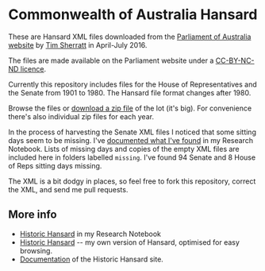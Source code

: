 # Commonwealth of Australia Hansard

These are Hansard XML files downloaded from the [Parliament of Australia website](http://parlinfo.aph.gov.au/parlInfo/search/summary/summary.w3p;adv%3Dyes;orderBy%3D_fragment_number,doc_date-rev;query%3DDataset%3Ahansardr,hansardr80;resCount%3DDefault) by [Tim Sherratt](http://timsherratt.org) in April-July 2016.

The files are made available on the Parliament website under a [CC-BY-NC-ND licence](http://www.aph.gov.au/Help/Disclaimer_Privacy_Copyright#c).

Currently this repository includes files for the House of Representatives and the Senate from 1901 to 1980. The Hansard file format changes after 1980.

Browse the files or [download a zip file](https://github.com/wragge/hansard-xml/archive/master.zip) of the lot (it's big). For convenience there's also individual zip files for each year.

In the process of harvesting the Senate XML files I noticed that some sitting days seem to be missing. I've [documented what I've found](http://timsherratt.org/research-notebook/notes/investigating-the-hansard-black-hole/) in my Research Notebook. Lists of missing days and copies of the empty XML files are included here in folders labelled `missing`. I've found 94 Senate and 8 House of Reps sitting days missing.

The XML is a bit dodgy in places, so feel free to fork this repository, correct the XML, and send me pull requests.

## More info

* [Historic Hansard](http://timsherratt.org/research-notebook/projects/historic-hansard/) in my Research Notebook
* [Historic Hansard](http://historichansard.net/) -- my own version of Hansard, optimised for easy browsing.
* [Documentation](http://timsherratt.org/digital-heritage-handbook/docs/historic-hansard/) of the Historic Hansard site.

